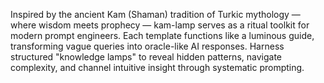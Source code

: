 Inspired by the ancient Kam (Shaman) tradition of Turkic mythology — where wisdom meets prophecy — kam-lamp serves as a ritual toolkit for modern prompt engineers. Each template functions like a luminous guide, transforming vague queries into oracle-like AI responses. Harness structured "knowledge lamps" to reveal hidden patterns, navigate complexity, and channel intuitive insight through systematic prompting.
